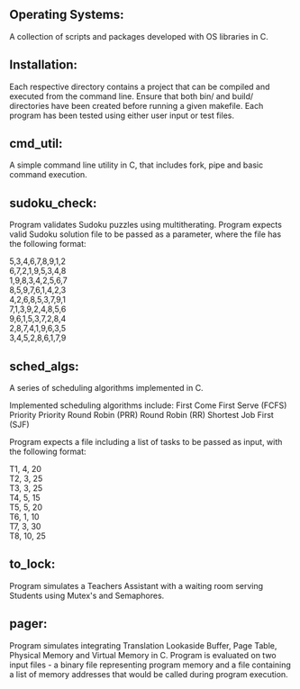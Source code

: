 Operating Systems:
------------------
A collection of scripts and packages developed with OS libraries in C.

Installation:
-------------
Each respective directory contains a project that can be compiled and executed from the command line. Ensure that
both bin/ and build/ directories have been created before running a given makefile. Each program has been tested
using either user input or test files.

cmd_util:
-------------
 A simple command line utility in C, that includes fork, pipe and basic command execution.

sudoku_check:
-------------
Program validates Sudoku puzzles using multitherating. Program expects valid Sudoku solution file 
to be passed as a parameter, where the file has the following format:

5,3,4,6,7,8,9,1,2 <br/>
6,7,2,1,9,5,3,4,8 <br/>
1,9,8,3,4,2,5,6,7 <br/>
8,5,9,7,6,1,4,2,3 <br/>
4,2,6,8,5,3,7,9,1 <br/>
7,1,3,9,2,4,8,5,6 <br/>
9,6,1,5,3,7,2,8,4 <br/>
2,8,7,4,1,9,6,3,5 <br/>
3,4,5,2,8,6,1,7,9 <br/>

sched_algs:
-------------
A series of scheduling algorithms implemented in C.

Implemented scheduling algorithms include:
    First Come First Serve (FCFS)
    Priority
    Priority Round Robin (PRR)
    Round Robin (RR)
    Shortest Job First (SJF)

Program expects a file including a list of tasks to be passed as
input, with the following format:

T1, 4, 20 <br/>
T2, 3, 25 <br/>
T3, 3, 25 <br/>
T4, 5, 15 <br/>
T5, 5, 20 <br/>
T6, 1, 10 <br/>
T7, 3, 30 <br/>
T8, 10, 25 <br/>

to_lock:
-------------
Program simulates a Teachers Assistant with a waiting room serving Students
using Mutex's and Semaphores.

pager:
-------------
Program simulates integrating Translation Lookaside Buffer, Page Table, Physical
Memory and Virtual Memory in C. Program is evaluated on two input files - a binary
file representing program memory and a file containing a list of memory addresses
that would be called during program execution.
